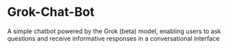 # Grok-Chat-Bot
A simple chatbot powered by the Grok (beta) model, enabling users to ask questions and receive informative responses in a conversational interface
